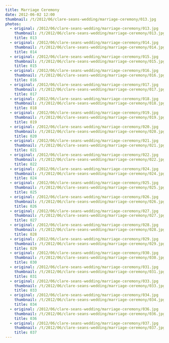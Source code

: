 ```yaml
---
title: Marriage Ceremony
date: 2012-06-02 12:00
thumbnail: /t/2012/06/clare-seans-wedding/marriage-ceremony/013.jpg
photos:
  - original: /2012/06/clare-seans-wedding/marriage-ceremony/013.jpg
    thumbnail: /t/2012/06/clare-seans-wedding/marriage-ceremony/013.jpg
    title: 013
  - original: /2012/06/clare-seans-wedding/marriage-ceremony/014.jpg
    thumbnail: /t/2012/06/clare-seans-wedding/marriage-ceremony/014.jpg
    title: 014
  - original: /2012/06/clare-seans-wedding/marriage-ceremony/015.jpg
    thumbnail: /t/2012/06/clare-seans-wedding/marriage-ceremony/015.jpg
    title: 015
  - original: /2012/06/clare-seans-wedding/marriage-ceremony/016.jpg
    thumbnail: /t/2012/06/clare-seans-wedding/marriage-ceremony/016.jpg
    title: 016
  - original: /2012/06/clare-seans-wedding/marriage-ceremony/017.jpg
    thumbnail: /t/2012/06/clare-seans-wedding/marriage-ceremony/017.jpg
    title: 017
  - original: /2012/06/clare-seans-wedding/marriage-ceremony/018.jpg
    thumbnail: /t/2012/06/clare-seans-wedding/marriage-ceremony/018.jpg
    title: 018
  - original: /2012/06/clare-seans-wedding/marriage-ceremony/019.jpg
    thumbnail: /t/2012/06/clare-seans-wedding/marriage-ceremony/019.jpg
    title: 019
  - original: /2012/06/clare-seans-wedding/marriage-ceremony/020.jpg
    thumbnail: /t/2012/06/clare-seans-wedding/marriage-ceremony/020.jpg
    title: 020
  - original: /2012/06/clare-seans-wedding/marriage-ceremony/021.jpg
    thumbnail: /t/2012/06/clare-seans-wedding/marriage-ceremony/021.jpg
    title: 021
  - original: /2012/06/clare-seans-wedding/marriage-ceremony/022.jpg
    thumbnail: /t/2012/06/clare-seans-wedding/marriage-ceremony/022.jpg
    title: 022
  - original: /2012/06/clare-seans-wedding/marriage-ceremony/024.jpg
    thumbnail: /t/2012/06/clare-seans-wedding/marriage-ceremony/024.jpg
    title: 024
  - original: /2012/06/clare-seans-wedding/marriage-ceremony/025.jpg
    thumbnail: /t/2012/06/clare-seans-wedding/marriage-ceremony/025.jpg
    title: 025
  - original: /2012/06/clare-seans-wedding/marriage-ceremony/026.jpg
    thumbnail: /t/2012/06/clare-seans-wedding/marriage-ceremony/026.jpg
    title: 026
  - original: /2012/06/clare-seans-wedding/marriage-ceremony/027.jpg
    thumbnail: /t/2012/06/clare-seans-wedding/marriage-ceremony/027.jpg
    title: 027
  - original: /2012/06/clare-seans-wedding/marriage-ceremony/028.jpg
    thumbnail: /t/2012/06/clare-seans-wedding/marriage-ceremony/028.jpg
    title: 028
  - original: /2012/06/clare-seans-wedding/marriage-ceremony/029.jpg
    thumbnail: /t/2012/06/clare-seans-wedding/marriage-ceremony/029.jpg
    title: 029
  - original: /2012/06/clare-seans-wedding/marriage-ceremony/030.jpg
    thumbnail: /t/2012/06/clare-seans-wedding/marriage-ceremony/030.jpg
    title: 030
  - original: /2012/06/clare-seans-wedding/marriage-ceremony/031.jpg
    thumbnail: /t/2012/06/clare-seans-wedding/marriage-ceremony/031.jpg
    title: 031
  - original: /2012/06/clare-seans-wedding/marriage-ceremony/033.jpg
    thumbnail: /t/2012/06/clare-seans-wedding/marriage-ceremony/033.jpg
    title: 033
  - original: /2012/06/clare-seans-wedding/marriage-ceremony/034.jpg
    thumbnail: /t/2012/06/clare-seans-wedding/marriage-ceremony/034.jpg
    title: 034
  - original: /2012/06/clare-seans-wedding/marriage-ceremony/036.jpg
    thumbnail: /t/2012/06/clare-seans-wedding/marriage-ceremony/036.jpg
    title: 036
  - original: /2012/06/clare-seans-wedding/marriage-ceremony/037.jpg
    thumbnail: /t/2012/06/clare-seans-wedding/marriage-ceremony/037.jpg
    title: 037
---
```

